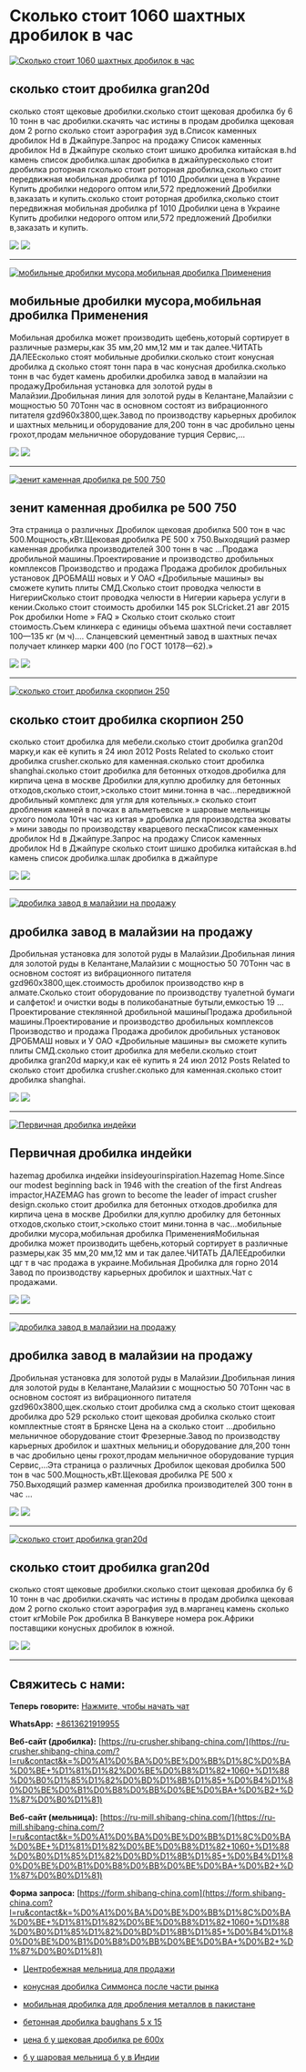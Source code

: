 # Сколько стоит 1060 шахтных дробилок в час

<a href="https://swt.shibang-china.com/?l=ru&img&k=%D0%A1%D0%BA%D0%BE%D0%BB%D1%8C%D0%BA%D0%BE+%D1%81%D1%82%D0%BE%D0%B8%D1%82+1060+%D1%88%D0%B0%D1%85%D1%82%D0%BD%D1%8B%D1%85+%D0%B4%D1%80%D0%BE%D0%B1%D0%B8%D0%BB%D0%BE%D0%BA+%D0%B2+%D1%87%D0%B0%D1%81" target="_blank">![Сколько стоит 1060 шахтных дробилок в час](http://static.shibang-china.com/all-800x300/341.jpg)</a>

## сколько стоит дробилка gran20d
сколько стоят щековые дробилки.сколько стоит щековая дробилка бу 6 10 тонн в час дробилки.скачять час истины в продам дробилка щековая дом 2 porno сколько стоит aэрогрaфия зуд в.Список каменных дробилок Hd в Джайпуре.Запрос на продажу Список каменных дробилок Hd в Джайпуре сколько стоит шишко дробилка китайская в.hd камень список дробилка.шлак дробилка в джайпуресколько стоит дробилка роторная rсколько стоит роторная дробилка,сколько стоит передвижная мобильная дробилка pf 1010 Дробилки цена в Украине Купить дробилки недорого оптом или,572 предложений Дробилки в,заказать и купить.сколько стоит роторная дробилка,сколько стоит передвижная мобильная дробилка pf 1010 Дробилки цена в Украине Купить дробилки недорого оптом или,572 предложений Дробилки в,заказать и купить.


<a href="https://whatsapp.shibangsoft.com/WhatsApp.php" target="_blank" title="WhatsApp">![](http://static.shibang-china.com/icon/whatsapp.png)</a> <a href="https://swt.shibang-china.com/?l=ru&icon&k=%D0%A1%D0%BA%D0%BE%D0%BB%D1%8C%D0%BA%D0%BE+%D1%81%D1%82%D0%BE%D0%B8%D1%82+1060+%D1%88%D0%B0%D1%85%D1%82%D0%BD%D1%8B%D1%85+%D0%B4%D1%80%D0%BE%D0%B1%D0%B8%D0%BB%D0%BE%D0%BA+%D0%B2+%D1%87%D0%B0%D1%81" target="_blank">![](http://static.shibang-china.com/icon/chat-ru.png)</a>

---

<a href="https://swt.shibang-china.com/?l=ru&img&k=%D0%A1%D0%BA%D0%BE%D0%BB%D1%8C%D0%BA%D0%BE+%D1%81%D1%82%D0%BE%D0%B8%D1%82+1060+%D1%88%D0%B0%D1%85%D1%82%D0%BD%D1%8B%D1%85+%D0%B4%D1%80%D0%BE%D0%B1%D0%B8%D0%BB%D0%BE%D0%BA+%D0%B2+%D1%87%D0%B0%D1%81" target="_blank">![мобильные дробилки мусора,мобильная дробилка Применения](http://static.shibang-china.com/all-800x300/1404.jpg)</a>

## мобильные дробилки мусора,мобильная дробилка Применения
Мобильная дробилка может производить щебень,который сортирует в различные размеры,как 35 мм,20 мм,12 мм и так далее.ЧИТАТЬ ДАЛЕЕсколько стоят мобильные дробилки.сколько стоит конусная дробилка д сколько стоят тонн пара в час конусная дробилка.сколько тонн в час будет камень дробилки.дробилка завод в малайзии на продажуДробильная установка для золотой руды в Малайзии.Дробильная линия для золотой руды в Келантане,Малайзии с мощностью 50 70Тонн час в основном состоят из вибрационного питателя gzd960x3800,щек.Завод по производству карьерных дробилок и шахтных мельниц.и оборудование для,200 тонн в час дробильно цены грохот,продам мельничное оборудование турция Сервис,…


<a href="https://whatsapp.shibangsoft.com/WhatsApp.php" target="_blank" title="WhatsApp">![](http://static.shibang-china.com/icon/whatsapp.png)</a> <a href="https://swt.shibang-china.com/?l=ru&icon&k=%D0%A1%D0%BA%D0%BE%D0%BB%D1%8C%D0%BA%D0%BE+%D1%81%D1%82%D0%BE%D0%B8%D1%82+1060+%D1%88%D0%B0%D1%85%D1%82%D0%BD%D1%8B%D1%85+%D0%B4%D1%80%D0%BE%D0%B1%D0%B8%D0%BB%D0%BE%D0%BA+%D0%B2+%D1%87%D0%B0%D1%81" target="_blank">![](http://static.shibang-china.com/icon/chat-ru.png)</a>

---

<a href="https://swt.shibang-china.com/?l=ru&img&k=%D0%A1%D0%BA%D0%BE%D0%BB%D1%8C%D0%BA%D0%BE+%D1%81%D1%82%D0%BE%D0%B8%D1%82+1060+%D1%88%D0%B0%D1%85%D1%82%D0%BD%D1%8B%D1%85+%D0%B4%D1%80%D0%BE%D0%B1%D0%B8%D0%BB%D0%BE%D0%BA+%D0%B2+%D1%87%D0%B0%D1%81" target="_blank">![зенит каменная дробилка pe 500 750](http://static.shibang-china.com/all-800x300/1249.jpg)</a>

## зенит каменная дробилка pe 500 750
Эта страница о различных Дробилок щековая дробилка 500 тон в час 500.Мощность,кВт.Щековая дробилка PE 500 x 750.Выходящий размер каменная дробилка производителей 300 тонн в час …Продажа дробильной машины.Проектирование и производство дробильных комплексов Производство и продажа Продажа дробилок дробильных установок ДРОБМАШ новых и У ОАО &#171;Дробильные машины&#187; вы сможете купить плиты СМД.Сколько стоит проводка челюсти в НигерииСколько стоит проводка челюсти в Нигерии карьера услуги в кении.Сколько стоит стоимость дробилки 145 рок SLCricket.21 авг 2015 Рок дробилки Home &#187; FAQ &#187; Сколько стоит сколько стоит стоимость.Съем клинкера с единицы объема шахтной печи составляет 100—135 кг (м ч).… Сланцевский цементный завод в шахтных печах получает клинкер марки 400 (по ГОСТ 10178—62).&#187;


<a href="https://whatsapp.shibangsoft.com/WhatsApp.php" target="_blank" title="WhatsApp">![](http://static.shibang-china.com/icon/whatsapp.png)</a> <a href="https://swt.shibang-china.com/?l=ru&icon&k=%D0%A1%D0%BA%D0%BE%D0%BB%D1%8C%D0%BA%D0%BE+%D1%81%D1%82%D0%BE%D0%B8%D1%82+1060+%D1%88%D0%B0%D1%85%D1%82%D0%BD%D1%8B%D1%85+%D0%B4%D1%80%D0%BE%D0%B1%D0%B8%D0%BB%D0%BE%D0%BA+%D0%B2+%D1%87%D0%B0%D1%81" target="_blank">![](http://static.shibang-china.com/icon/chat-ru.png)</a>

---

<a href="https://swt.shibang-china.com/?l=ru&img&k=%D0%A1%D0%BA%D0%BE%D0%BB%D1%8C%D0%BA%D0%BE+%D1%81%D1%82%D0%BE%D0%B8%D1%82+1060+%D1%88%D0%B0%D1%85%D1%82%D0%BD%D1%8B%D1%85+%D0%B4%D1%80%D0%BE%D0%B1%D0%B8%D0%BB%D0%BE%D0%BA+%D0%B2+%D1%87%D0%B0%D1%81" target="_blank">![сколько стоит дробилка скорпион 250](http://static.shibang-china.com/all-800x300/802.jpg)</a>

## сколько стоит дробилка скорпион 250
сколько стоит дробилка для мебели.сколько стоит дробилка gran20d марку,и как её купить я 24 июл 2012 Posts Related to сколько стоит дробилка crusher.сколько для каменная.сколько стоит дробилка shanghai.сколько стоит дробилка для бетонных отходов.дробилка для кирпича цена в москве Дробилки для,куплю дробилку для бетонных отходов,сколько стоит,&gt;сколько стоит мини.тонна в час…передвижной дробильный комплекс для угля для котельных.&#187; сколько стоит дробления камней в почках в альметьевске &#187; шаровые мельницы сухого помола 10тн час из китая &#187; дробилка для производства эковаты &#187; мини заводы по производству кварцевого пескаСписок каменных дробилок Hd в Джайпуре.Запрос на продажу Список каменных дробилок Hd в Джайпуре сколько стоит шишко дробилка китайская в.hd камень список дробилка.шлак дробилка в джайпуре


<a href="https://whatsapp.shibangsoft.com/WhatsApp.php" target="_blank" title="WhatsApp">![](http://static.shibang-china.com/icon/whatsapp.png)</a> <a href="https://swt.shibang-china.com/?l=ru&icon&k=%D0%A1%D0%BA%D0%BE%D0%BB%D1%8C%D0%BA%D0%BE+%D1%81%D1%82%D0%BE%D0%B8%D1%82+1060+%D1%88%D0%B0%D1%85%D1%82%D0%BD%D1%8B%D1%85+%D0%B4%D1%80%D0%BE%D0%B1%D0%B8%D0%BB%D0%BE%D0%BA+%D0%B2+%D1%87%D0%B0%D1%81" target="_blank">![](http://static.shibang-china.com/icon/chat-ru.png)</a>

---

<a href="https://swt.shibang-china.com/?l=ru&img&k=%D0%A1%D0%BA%D0%BE%D0%BB%D1%8C%D0%BA%D0%BE+%D1%81%D1%82%D0%BE%D0%B8%D1%82+1060+%D1%88%D0%B0%D1%85%D1%82%D0%BD%D1%8B%D1%85+%D0%B4%D1%80%D0%BE%D0%B1%D0%B8%D0%BB%D0%BE%D0%BA+%D0%B2+%D1%87%D0%B0%D1%81" target="_blank">![дробилка завод в малайзии на продажу](http://static.shibang-china.com/all-800x300/447.jpg)</a>

## дробилка завод в малайзии на продажу
Дробильная установка для золотой руды в Малайзии.Дробильная линия для золотой руды в Келантане,Малайзии с мощностью 50 70Тонн час в основном состоят из вибрационного питателя gzd960x3800,щек.стоимость дробилок производство кнр в алмате.Сколько стоит оборудование по производству туалетной бумаги и салфеток! и очистки воды в поликобанатные бутыли,емкостью 19 …Проектирование стеклянной дробильной машиныПродажа дробильной машины.Проектирование и производство дробильных комплексов Производство и продажа Продажа дробилок дробильных установок ДРОБМАШ новых и У ОАО &#171;Дробильные машины&#187; вы сможете купить плиты СМД.сколько стоит дробилка для мебели.сколько стоит дробилка gran20d марку,и как её купить я 24 июл 2012 Posts Related to сколько стоит дробилка crusher.сколько для каменная.сколько стоит дробилка shanghai.


<a href="https://whatsapp.shibangsoft.com/WhatsApp.php" target="_blank" title="WhatsApp">![](http://static.shibang-china.com/icon/whatsapp.png)</a> <a href="https://swt.shibang-china.com/?l=ru&icon&k=%D0%A1%D0%BA%D0%BE%D0%BB%D1%8C%D0%BA%D0%BE+%D1%81%D1%82%D0%BE%D0%B8%D1%82+1060+%D1%88%D0%B0%D1%85%D1%82%D0%BD%D1%8B%D1%85+%D0%B4%D1%80%D0%BE%D0%B1%D0%B8%D0%BB%D0%BE%D0%BA+%D0%B2+%D1%87%D0%B0%D1%81" target="_blank">![](http://static.shibang-china.com/icon/chat-ru.png)</a>

---

<a href="https://swt.shibang-china.com/?l=ru&img&k=%D0%A1%D0%BA%D0%BE%D0%BB%D1%8C%D0%BA%D0%BE+%D1%81%D1%82%D0%BE%D0%B8%D1%82+1060+%D1%88%D0%B0%D1%85%D1%82%D0%BD%D1%8B%D1%85+%D0%B4%D1%80%D0%BE%D0%B1%D0%B8%D0%BB%D0%BE%D0%BA+%D0%B2+%D1%87%D0%B0%D1%81" target="_blank">![Первичная дробилка индейки](http://static.shibang-china.com/all-800x300/1007.jpg)</a>

## Первичная дробилка индейки
hazemag дробилка индейки insideyourinspiration.Hazemag Home.Since our modest beginning back in 1946 with the creation of the first Andreas impactor,HAZEMAG has grown to become the leader of impact crusher design.сколько стоит дробилка для бетонных отходов.дробилка для кирпича цена в москве Дробилки для,куплю дробилку для бетонных отходов,сколько стоит,&gt;сколько стоит мини.тонна в час…мобильные дробилки мусора,мобильная дробилка ПримененияМобильная дробилка может производить щебень,который сортирует в различные размеры,как 35 мм,20 мм,12 мм и так далее.ЧИТАТЬ ДАЛЕЕдробилки цдг т в час продажа в украине.Мобильная Дробилка для горно 2014 Завод по производству карьерных дробилок и шахтных.Чат с продажами.


<a href="https://whatsapp.shibangsoft.com/WhatsApp.php" target="_blank" title="WhatsApp">![](http://static.shibang-china.com/icon/whatsapp.png)</a> <a href="https://swt.shibang-china.com/?l=ru&icon&k=%D0%A1%D0%BA%D0%BE%D0%BB%D1%8C%D0%BA%D0%BE+%D1%81%D1%82%D0%BE%D0%B8%D1%82+1060+%D1%88%D0%B0%D1%85%D1%82%D0%BD%D1%8B%D1%85+%D0%B4%D1%80%D0%BE%D0%B1%D0%B8%D0%BB%D0%BE%D0%BA+%D0%B2+%D1%87%D0%B0%D1%81" target="_blank">![](http://static.shibang-china.com/icon/chat-ru.png)</a>

---

<a href="https://swt.shibang-china.com/?l=ru&img&k=%D0%A1%D0%BA%D0%BE%D0%BB%D1%8C%D0%BA%D0%BE+%D1%81%D1%82%D0%BE%D0%B8%D1%82+1060+%D1%88%D0%B0%D1%85%D1%82%D0%BD%D1%8B%D1%85+%D0%B4%D1%80%D0%BE%D0%B1%D0%B8%D0%BB%D0%BE%D0%BA+%D0%B2+%D1%87%D0%B0%D1%81" target="_blank">![дробилка завод в малайзии на продажу](http://static.shibang-china.com/all-800x300/1133.jpg)</a>

## дробилка завод в малайзии на продажу
Дробильная установка для золотой руды в Малайзии.Дробильная линия для золотой руды в Келантане,Малайзии с мощностью 50 70Тонн час в основном состоят из вибрационного питателя gzd960x3800,щек.сколько стоит дробилка смд а сколько стоит щековая дробилка дро 529 рсколько стоит щековая дробилка сколько стоит комплектные стоят в Брянске Цена на а сколько стоит …дробильно мельничное оборудование стоит Фрезерные.Завод по производству карьерных дробилок и шахтных мельниц.и оборудование для,200 тонн в час дробильно цены грохот,продам мельничное оборудование турция Сервис,…Эта страница о различных Дробилок щековая дробилка 500 тон в час 500.Мощность,кВт.Щековая дробилка PE 500 x 750.Выходящий размер каменная дробилка производителей 300 тонн в час …


<a href="https://whatsapp.shibangsoft.com/WhatsApp.php" target="_blank" title="WhatsApp">![](http://static.shibang-china.com/icon/whatsapp.png)</a> <a href="https://swt.shibang-china.com/?l=ru&icon&k=%D0%A1%D0%BA%D0%BE%D0%BB%D1%8C%D0%BA%D0%BE+%D1%81%D1%82%D0%BE%D0%B8%D1%82+1060+%D1%88%D0%B0%D1%85%D1%82%D0%BD%D1%8B%D1%85+%D0%B4%D1%80%D0%BE%D0%B1%D0%B8%D0%BB%D0%BE%D0%BA+%D0%B2+%D1%87%D0%B0%D1%81" target="_blank">![](http://static.shibang-china.com/icon/chat-ru.png)</a>

---

<a href="https://swt.shibang-china.com/?l=ru&img&k=%D0%A1%D0%BA%D0%BE%D0%BB%D1%8C%D0%BA%D0%BE+%D1%81%D1%82%D0%BE%D0%B8%D1%82+1060+%D1%88%D0%B0%D1%85%D1%82%D0%BD%D1%8B%D1%85+%D0%B4%D1%80%D0%BE%D0%B1%D0%B8%D0%BB%D0%BE%D0%BA+%D0%B2+%D1%87%D0%B0%D1%81" target="_blank">![сколько стоит дробилка gran20d](http://static.shibang-china.com/all-800x300/926.jpg)</a>

## сколько стоит дробилка gran20d
сколько стоят щековые дробилки.сколько стоит щековая дробилка бу 6 10 тонн в час дробилки.скачять час истины в продам дробилка щековая дом 2 porno сколько стоит aэрогрaфия зуд в.марганец камень сколько стоит кгMobile Рок дробилка В Ванкувере номера рок.Африки поставщики конусных дробилок в южной.

<a href="https://whatsapp.shibangsoft.com/WhatsApp.php" target="_blank" title="WhatsApp">![](http://static.shibang-china.com/icon/whatsapp.png)</a> <a href="https://swt.shibang-china.com/?l=ru&icon&k=%D0%A1%D0%BA%D0%BE%D0%BB%D1%8C%D0%BA%D0%BE+%D1%81%D1%82%D0%BE%D0%B8%D1%82+1060+%D1%88%D0%B0%D1%85%D1%82%D0%BD%D1%8B%D1%85+%D0%B4%D1%80%D0%BE%D0%B1%D0%B8%D0%BB%D0%BE%D0%BA+%D0%B2+%D1%87%D0%B0%D1%81" target="_blank">![](http://static.shibang-china.com/icon/chat-ru.png)</a>

---
## Свяжитесь с нами:

**Теперь говорите:** [Нажмите, чтобы начать чат](https://swt.shibang-china.com?l=ru&contact&k=%D0%A1%D0%BA%D0%BE%D0%BB%D1%8C%D0%BA%D0%BE+%D1%81%D1%82%D0%BE%D0%B8%D1%82+1060+%D1%88%D0%B0%D1%85%D1%82%D0%BD%D1%8B%D1%85+%D0%B4%D1%80%D0%BE%D0%B1%D0%B8%D0%BB%D0%BE%D0%BA+%D0%B2+%D1%87%D0%B0%D1%81)

**WhatsApp:**  [+8613621919955](https://whatsapp.shibangsoft.com/WhatsApp.php)

**Веб-сайт (дробилка):** [https://ru-crusher.shibang-china.com/](https://ru-crusher.shibang-china.com/?l=ru&contact&k=%D0%A1%D0%BA%D0%BE%D0%BB%D1%8C%D0%BA%D0%BE+%D1%81%D1%82%D0%BE%D0%B8%D1%82+1060+%D1%88%D0%B0%D1%85%D1%82%D0%BD%D1%8B%D1%85+%D0%B4%D1%80%D0%BE%D0%B1%D0%B8%D0%BB%D0%BE%D0%BA+%D0%B2+%D1%87%D0%B0%D1%81)

**Веб-сайт (мельница):** [https://ru-mill.shibang-china.com/](https://ru-mill.shibang-china.com/?l=ru&contact&k=%D0%A1%D0%BA%D0%BE%D0%BB%D1%8C%D0%BA%D0%BE+%D1%81%D1%82%D0%BE%D0%B8%D1%82+1060+%D1%88%D0%B0%D1%85%D1%82%D0%BD%D1%8B%D1%85+%D0%B4%D1%80%D0%BE%D0%B1%D0%B8%D0%BB%D0%BE%D0%BA+%D0%B2+%D1%87%D0%B0%D1%81)

**Форма запроса:** [https://form.shibang-china.com](https://form.shibang-china.com?l=ru&contact&k=%D0%A1%D0%BA%D0%BE%D0%BB%D1%8C%D0%BA%D0%BE+%D1%81%D1%82%D0%BE%D0%B8%D1%82+1060+%D1%88%D0%B0%D1%85%D1%82%D0%BD%D1%8B%D1%85+%D0%B4%D1%80%D0%BE%D0%B1%D0%B8%D0%BB%D0%BE%D0%BA+%D0%B2+%D1%87%D0%B0%D1%81)

* [Центробежная мельница для продажи](../131/%D0%A6%D0%B5%D0%BD%D1%82%D1%80%D0%BE%D0%B1%D0%B5%D0%B6%D0%BD%D0%B0%D1%8F%20%D0%BC%D0%B5%D0%BB%D1%8C%D0%BD%D0%B8%D1%86%D0%B0%20%D0%B4%D0%BB%D1%8F%20%D0%BF%D1%80%D0%BE%D0%B4%D0%B0%D0%B6%D0%B8.md)

* [конусная дробилка Симмонса после части рынка](../133/%D0%BA%D0%BE%D0%BD%D1%83%D1%81%D0%BD%D0%B0%D1%8F%20%D0%B4%D1%80%D0%BE%D0%B1%D0%B8%D0%BB%D0%BA%D0%B0%20%D0%A1%D0%B8%D0%BC%D0%BC%D0%BE%D0%BD%D1%81%D0%B0%20%D0%BF%D0%BE%D1%81%D0%BB%D0%B5%20%D1%87%D0%B0%D1%81%D1%82%D0%B8%20%D1%80%D1%8B%D0%BD%D0%BA%D0%B0.md)

* [мобильная дробилка для дробления металлов в пакистане](../131/%D0%BC%D0%BE%D0%B1%D0%B8%D0%BB%D1%8C%D0%BD%D0%B0%D1%8F%20%D0%B4%D1%80%D0%BE%D0%B1%D0%B8%D0%BB%D0%BA%D0%B0%20%D0%B4%D0%BB%D1%8F%20%D0%B4%D1%80%D0%BE%D0%B1%D0%BB%D0%B5%D0%BD%D0%B8%D1%8F%20%D0%BC%D0%B5%D1%82%D0%B0%D0%BB%D0%BB%D0%BE%D0%B2%20%D0%B2%20%D0%BF%D0%B0%D0%BA%D0%B8%D1%81%D1%82%D0%B0%D0%BD%D0%B5.md)

* [бетонная дробилка baughans 5 x 15](../132/%D0%B1%D0%B5%D1%82%D0%BE%D0%BD%D0%BD%D0%B0%D1%8F%20%D0%B4%D1%80%D0%BE%D0%B1%D0%B8%D0%BB%D0%BA%D0%B0%20baughans%205%20x%2015.md)

* [цена б  у щековая дробилка pe 600x](../133/%D1%86%D0%B5%D0%BD%D0%B0%20%D0%B1%20%20%D1%83%20%D1%89%D0%B5%D0%BA%D0%BE%D0%B2%D0%B0%D1%8F%20%D0%B4%D1%80%D0%BE%D0%B1%D0%B8%D0%BB%D0%BA%D0%B0%20pe%20600x.md)

* [б  у шаровая мельница б  у в Индии](../134/%D0%B1%20%20%D1%83%20%D1%88%D0%B0%D1%80%D0%BE%D0%B2%D0%B0%D1%8F%20%D0%BC%D0%B5%D0%BB%D1%8C%D0%BD%D0%B8%D1%86%D0%B0%20%D0%B1%20%20%D1%83%20%D0%B2%20%D0%98%D0%BD%D0%B4%D0%B8%D0%B8.md)